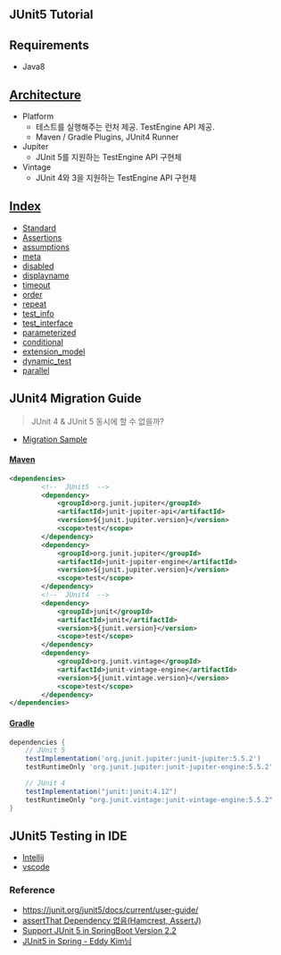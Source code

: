 ## JUnit5 Tutorial

## Requirements
- Java8

## [Architecture](https://github.com/junit-team/junit5-workshop/blob/master/slides/05_modularization/modularization.md)
- Platform
    - 테스트를 실행해주는 런처 제공. TestEngine API 제공.
    - Maven / Gradle Plugins, JUnit4 Runner
- Jupiter
    - JUnit 5를 지원하는 TestEngine API 구현체
- Vintage 
    - JUnit 4와 3을 지원하는 TestEngine API 구현체

## [Index](https://github.com/NESOY/junit5-example/tree/master/src/test/java)
- [Standard](https://github.com/NESOY/junit5-example/tree/master/src/test/java/standard)
- [Assertions](https://github.com/NESOY/junit5-example/tree/master/src/test/java/assertions)
- [assumptions](https://github.com/NESOY/junit5-example/tree/master/src/test/java/assumptions)
- [meta](https://github.com/NESOY/junit5-example/tree/master/src/test/java/meta)
- [disabled](https://github.com/NESOY/junit5-example/tree/master/src/test/java/disabled)
- [displayname](https://github.com/NESOY/junit5-example/tree/master/src/test/java/displayname)
- [timeout](https://github.com/NESOY/junit5-example/tree/master/src/test/java/timeout)
- [order](https://github.com/NESOY/junit5-example/tree/master/src/test/java/order)
- [repeat](https://github.com/NESOY/junit5-example/tree/master/src/test/java/repeat)
- [test_info](https://github.com/NESOY/junit5-example/tree/master/src/test/java/test_info)
- [test_interface](https://github.com/NESOY/junit5-example/tree/master/src/test/java/test_interface)
- [parameterized](https://github.com/NESOY/junit5-example/tree/master/src/test/java/parameterized)
- [conditional](https://github.com/NESOY/junit5-example/tree/master/src/test/java/conditional)
- [extension_model](https://github.com/NESOY/junit5-example/tree/master/src/test/java/extension_model)
- [dynamic_test](https://github.com/NESOY/junit5-example/tree/master/src/test/java/dynamic_test)
- [parallel](https://github.com/NESOY/junit5-example/tree/master/src/test/java/parallel)

## JUnit4 Migration Guide
> JUnit 4 & JUnit 5 동시에 할 수 없을까?
- [Migration Sample](https://github.com/junit-team/junit5-samples#migration-samples)

#### [Maven](https://github.com/junit-team/junit5-samples/blob/master/junit5-migration-maven)
```xml
<dependencies>
        <!--  JUnit5  -->
        <dependency>
			<groupId>org.junit.jupiter</groupId>
			<artifactId>junit-jupiter-api</artifactId>
			<version>${junit.jupiter.version}</version>
			<scope>test</scope>
		</dependency>
        <dependency>
			<groupId>org.junit.jupiter</groupId>
			<artifactId>junit-jupiter-engine</artifactId>
			<version>${junit.jupiter.version}</version>
			<scope>test</scope>
		</dependency>
        <!--  JUnit4  -->
		<dependency>
			<groupId>junit</groupId>
			<artifactId>junit</artifactId>
			<version>${junit.version}</version>
			<scope>test</scope>
		</dependency>
        <dependency>
			<groupId>org.junit.vintage</groupId>
			<artifactId>junit-vintage-engine</artifactId>
			<version>${junit.vintage.version}</version>
			<scope>test</scope>
		</dependency>
</dependencies>
```

#### [Gradle](https://github.com/junit-team/junit5-samples/tree/master/junit5-migration-gradle)
```gradle
dependencies {
    // JUnit 5
    testImplementation('org.junit.jupiter:junit-jupiter:5.5.2')
    testRuntimeOnly 'org.junit.jupiter:junit-jupiter-engine:5.5.2'

    // JUnit 4
    testImplementation("junit:junit:4.12")
    testRuntimeOnly "org.junit.vintage:junit-vintage-engine:5.5.2"
}
```

## JUnit5 Testing in IDE 
- [Intellij](https://blog.jetbrains.com/idea/2016/08/using-junit-5-in-intellij-idea/)
- [vscode](https://code.visualstudio.com/docs/java/java-testing)

### Reference
- <https://junit.org/junit5/docs/current/user-guide/>
- [assertThat Dependency 없음(Hamcrest, AssertJ)](https://github.com/junit-team/junit5/issues/147)
- [Support JUnit 5 in SpringBoot Version 2.2](https://github.com/spring-projects/spring-boot/wiki/Spring-Boot-2.2-Release-Notes#junit-5)
- [JUnit5 in Spring - Eddy Kim님](https://brunch.co.kr/@springboot/77)